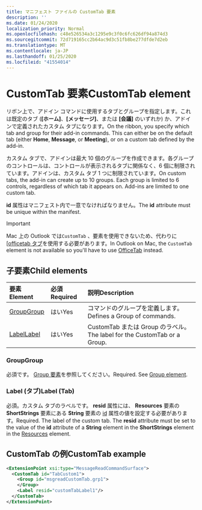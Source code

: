 ```yaml
---
title: マニフェスト ファイルの CustomTab 要素
description: ''
ms.date: 01/24/2020
localization_priority: Normal
ms.openlocfilehash: c48e526534a3c1295e9c3f0c6fc626df94a874d3
ms.sourcegitcommit: 72d719165cc2b64ac9d3c51fb8be277dfde7d2eb
ms.translationtype: MT
ms.contentlocale: ja-JP
ms.lasthandoff: 01/25/2020
ms.locfileid: "41554014"
---
```

# <a name="customtab-element"></a><span data-ttu-id="7aee2-102">CustomTab 要素</span><span class="sxs-lookup"><span data-stu-id="7aee2-102">CustomTab element</span></span>

<span data-ttu-id="7aee2-p101">リボン上で、アドイン コマンドに使用するタブとグループを指定します。これは既定のタブ (**[ホーム]**、**[メッセージ]**、または **[会議]** のいずれか) か、アドインで定義されたカスタム タブになります。</span><span class="sxs-lookup"><span data-stu-id="7aee2-p101">On the ribbon, you specify which tab and group for their add-in commands. This can either be on the default tab (either  **Home**,  **Message**, or  **Meeting**), or on a custom tab defined by the add-in.</span></span>

<span data-ttu-id="7aee2-p102">カスタム タブで、アドインは最大 10 個のグループを作成できます。各グループのコントロールは、コントロールが表示されるタブに関係なく、6 個に制限されています。アドインは、カスタム タブ 1 つに制限されています。</span><span class="sxs-lookup"><span data-stu-id="7aee2-p102">On custom tabs, the add-in can create up to 10 groups. Each group is limited to 6 controls, regardless of which tab it appears on. Add-ins are limited to one custom tab.</span></span>

<span data-ttu-id="7aee2-108">**id** 属性はマニフェスト内で一意でなければなりません。</span><span class="sxs-lookup"><span data-stu-id="7aee2-108">The  **id** attribute must be unique within the manifest.</span></span>

> [!IMPORTANT]
> <span data-ttu-id="7aee2-109">Mac 上の Outlook では`CustomTab` 、要素を使用できないため、代わりに[[officetab タブ](officetab.md)を使用する必要があります。</span><span class="sxs-lookup"><span data-stu-id="7aee2-109">In Outlook on Mac, the `CustomTab` element is not available so you'll have to use [OfficeTab](officetab.md) instead.</span></span>

## <a name="child-elements"></a><span data-ttu-id="7aee2-110">子要素</span><span class="sxs-lookup"><span data-stu-id="7aee2-110">Child elements</span></span>

|  <span data-ttu-id="7aee2-111">要素</span><span class="sxs-lookup"><span data-stu-id="7aee2-111">Element</span></span> |  <span data-ttu-id="7aee2-112">必須</span><span class="sxs-lookup"><span data-stu-id="7aee2-112">Required</span></span>  |  <span data-ttu-id="7aee2-113">説明</span><span class="sxs-lookup"><span data-stu-id="7aee2-113">Description</span></span>  |
|:-----|:-----|:-----|
|  [<span data-ttu-id="7aee2-114">Group</span><span class="sxs-lookup"><span data-stu-id="7aee2-114">Group</span></span>](group.md)      | <span data-ttu-id="7aee2-115">はい</span><span class="sxs-lookup"><span data-stu-id="7aee2-115">Yes</span></span> |  <span data-ttu-id="7aee2-116">コマンドのグループを定義します。</span><span class="sxs-lookup"><span data-stu-id="7aee2-116">Defines a Group of commands.</span></span>  |
|  [<span data-ttu-id="7aee2-117">Label</span><span class="sxs-lookup"><span data-stu-id="7aee2-117">Label</span></span>](#label-tab)      | <span data-ttu-id="7aee2-118">はい</span><span class="sxs-lookup"><span data-stu-id="7aee2-118">Yes</span></span> |  <span data-ttu-id="7aee2-119">CustomTab または Group のラベル。</span><span class="sxs-lookup"><span data-stu-id="7aee2-119">The label for the CustomTab or a Group.</span></span>  |

### <a name="group"></a><span data-ttu-id="7aee2-120">Group</span><span class="sxs-lookup"><span data-stu-id="7aee2-120">Group</span></span>

<span data-ttu-id="7aee2-p103">必須です。 [Group 要素](group.md)を参照してください。</span><span class="sxs-lookup"><span data-stu-id="7aee2-p103">Required. See [Group element](group.md).</span></span>

### <a name="label-tab"></a><span data-ttu-id="7aee2-123">Label (タブ)</span><span class="sxs-lookup"><span data-stu-id="7aee2-123">Label (Tab)</span></span>

<span data-ttu-id="7aee2-p104">必須。カスタム タブのラベルです。 **resid** 属性には、 **Resources** 要素の **ShortStrings** 要素にある **String** 要素の [id](resources.md) 属性の値を設定する必要があります。</span><span class="sxs-lookup"><span data-stu-id="7aee2-p104">Required. The label of the custom tab. The  **resid** attribute must be set to the value of the **id** attribute of a **String** element in the **ShortStrings** element in the [Resources](resources.md) element.</span></span>


## <a name="customtab-example"></a><span data-ttu-id="7aee2-126">CustomTab の例</span><span class="sxs-lookup"><span data-stu-id="7aee2-126">CustomTab example</span></span>

```xml
<ExtensionPoint xsi:type="MessageReadCommandSurface">
  <CustomTab id="TabCustom1">
    <Group id="msgreadCustomTab.grp1">
    </Group>
    <Label resid="customTabLabel1"/>
  </CustomTab>
</ExtensionPoint>
```
